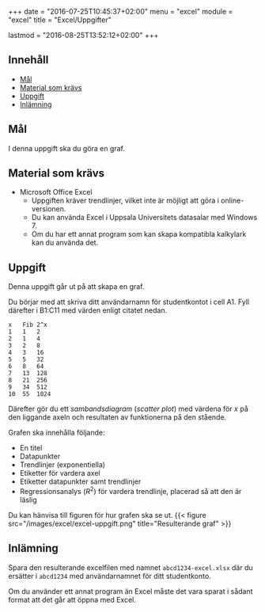 +++
date = "2016-07-25T10:45:37+02:00"
menu = "excel"
module = "excel"
title = "Excel/Uppgifter"

lastmod = "2016-08-25T13:52:12+02:00"
+++

## Innehåll


+ [Mål](#mål)
+ [Material som krävs](#material-som-krävs)
+ [Uppgift](#uppgift)
+ [Inlämning](#inlämning)

## Mål

I denna uppgift ska du göra en graf.

## Material som krävs

+ Microsoft Office Excel
    + Uppgiften kräver trendlinjer, vilket inte är möjligt att göra
        i online-versionen.
    + Du kan använda Excel i Uppsala Universitets datasalar med Windows 7.
    + Om du har ett annat program som kan skapa kompatibla kalkylark kan du
        använda det.



## Uppgift

Denna uppgift går ut på att skapa en graf.

Du börjar med att skriva ditt användarnamn för studentkontot i cell A1.
Fyll därefter i B1:C11 med värden enligt citatet nedan.

``` excel
x	Fib	2^x
1	1	2
2	1	4
3	2	8
4	3	16
5	5	32
6	8	64
7	13	128
8	21	256
9	34	512
10	55	1024
```

Därefter gör du ett *sambandsdiagram* (*scatter plot*) med värdena för $x$ på den liggande axeln och
resultaten av funktionerna på den stående.

Grafen ska innehålla följande:

+ En titel
+ Datapunkter
+ Trendlinjer (exponentiella)
+ Etiketter för vardera axel
+ Etiketter datapunkter samt trendlinjer
+ Regressionsanalys ($R^2$) för vardera trendlinje, placerad så att den är
    läslig

Du kan hänvisa till figuren för hur grafen ska se ut.
{{< figure src="/images/excel/excel-uppgift.png" title="Resulterande graf" >}}


## Inlämning

Spara den resulterande excelfilen med namnet 
`abcd1234-excel.xlsx` där du ersätter i `abcd1234` med användarnamnet för ditt
studentkonto.

Om du använder ett annat program än Excel måste det vara sparat i sådant format
att det går att öppna med Excel.
